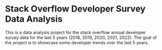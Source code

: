 # Stack Overflow Developer Survey Data Analysis

This is a data analysis project for the stack overflow annual developer survey data for the last 5 years (2018, 2019, 2020, 2021, 2022).
The goal of the project is to showcase some developer trends over the last 5 years.
